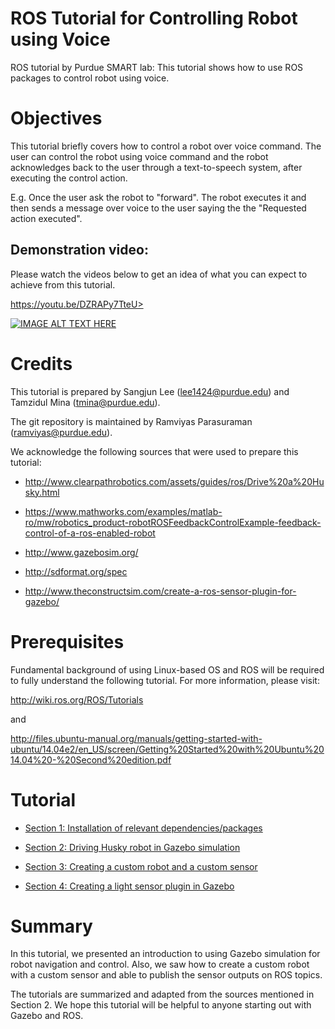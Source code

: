 # ROS Tutorial for Controlling Robot using Voice
ROS tutorial by Purdue SMART lab: This tutorial shows how to use ROS packages to control robot using voice.

# Objectives
This tutorial briefly covers how to control a robot over voice command. The user can control the robot using voice command and the robot acknowledges back to the user through a text-to-speech system, after executing the control action.

E.g. Once the user ask the robot to "forward". The robot executes it and then sends a message over voice to the user saying the the "Requested action executed".

## Demonstration video:
Please watch the videos below to get an idea of what you can expect to achieve from this tutorial.

https://youtu.be/DZRAPy7TteU>

[![IMAGE ALT TEXT HERE](https://img.youtube.com/vi/DZRAPy7TteU/2.jpg)](https://youtu.be/DZRAPy7TteU)


# Credits
This tutorial is prepared by Sangjun Lee (lee1424@purdue.edu) and Tamzidul Mina (tmina@purdue.edu).

The git repository is maintained by Ramviyas Parasuraman (ramviyas@purdue.edu).

We acknowledge the following sources that were used to prepare this tutorial:

- http://www.clearpathrobotics.com/assets/guides/ros/Drive%20a%20Husky.html

- https://www.mathworks.com/examples/matlab-ro/mw/robotics_product-robotROSFeedbackControlExample-feedback-control-of-a-ros-enabled-robot

- http://www.gazebosim.org/

- http://sdformat.org/spec

- http://www.theconstructsim.com/create-a-ros-sensor-plugin-for-gazebo/

# Prerequisites

Fundamental background of using Linux-based OS and ROS will be required to fully understand the following tutorial. For more information, please visit:

http://wiki.ros.org/ROS/Tutorials

and

http://files.ubuntu-manual.org/manuals/getting-started-with-ubuntu/14.04e2/en_US/screen/Getting%20Started%20with%20Ubuntu%2014.04%20-%20Second%20edition.pdf

# Tutorial

* [Section 1: Installation of relevant dependencies/packages](https://github.com/SMARTlab-Purdue/ros-tutorial-gazebo-simulation/wiki/Sec.-1:-Installation-of-dependencies)

* [Section 2: Driving Husky robot in Gazebo simulation](https://github.com/SMARTlab-Purdue/ros-tutorial-gazebo-simulation/wiki/Sec.-2:-Driving-the-Husky-robot-in-Gazebo)

* [Section 3: Creating a custom robot and a custom sensor](https://github.com/SMARTlab-Purdue/ros-tutorial-gazebo-simulation/wiki/Sec.-3:-Creating-a-custom-robot-and-sensor-model)

* [Section 4: Creating a light sensor plugin in Gazebo](https://github.com/SMARTlab-Purdue/ros-tutorial-gazebo-simulation/wiki/Sec.-4:-Creating-a-light-sensor-plugin)

# Summary
In this tutorial, we presented an introduction to using Gazebo simulation for robot navigation and control. Also, we saw how to create a custom robot with a custom sensor and able to publish the sensor outputs on ROS topics. 

The tutorials are summarized and adapted from the sources mentioned in Section 2. We hope this tutorial will be helpful to anyone starting out with Gazebo and ROS.


